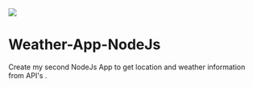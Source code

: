 <img src="https://cdn-images-1.medium.com/max/960/1*pxfq-ikL8zPE3RyGB2xbng.png">





# Weather-App-NodeJs
Create my second NodeJs App to get location and weather information from API's .




